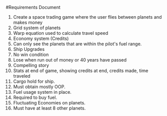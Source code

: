 ﻿﻿﻿#Requirements Document1.  Create a space trading game where the user flies between planets and makes money2.  Grid system of planets3.  Warp equation used to calculate travel speed4.  Economy system (Credits)5.  Can only see the planets that are within the pilot's fuel range.6.  Ship Upgrades7.  No win condition8.  Lose when run out of money or 40 years have passed9.  Compelling story10. Stats at end of game, showing credits at end, credits made, time traveled11. Cargo hold for ship.12. Must obtain mostly OOP.13. Fuel usage system in place.14. Required to buy fuel.15. Fluctuating Economies on planets.16. Must have at least 8 other planets.